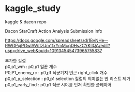 # kaggle_study
kaggle & dacon repo

Dacon StarCraft Action Analysis Submission Info

https://docs.google.com/spreadsheets/d/1BvNHe--RWGPxjPGwlAWltzUm1fxYmMcqDHsZCYKIIQA/edit?usp=drive_web&ouid=109134545473965755837

추가한 컬럼  
 p0,p1_wm : p0,p1 일꾼 개수  
 P0,P1_enemy_rc : p0,p1 적군기지 인근 right_click 개수  
 p0,p1_p_selection : p0,p1 selection 컬럼의 의미없는 빈 리스트 제거  
 p0,p1_early_find : p0,p1 적군 시야를 먼저 확인한 플레이어  
